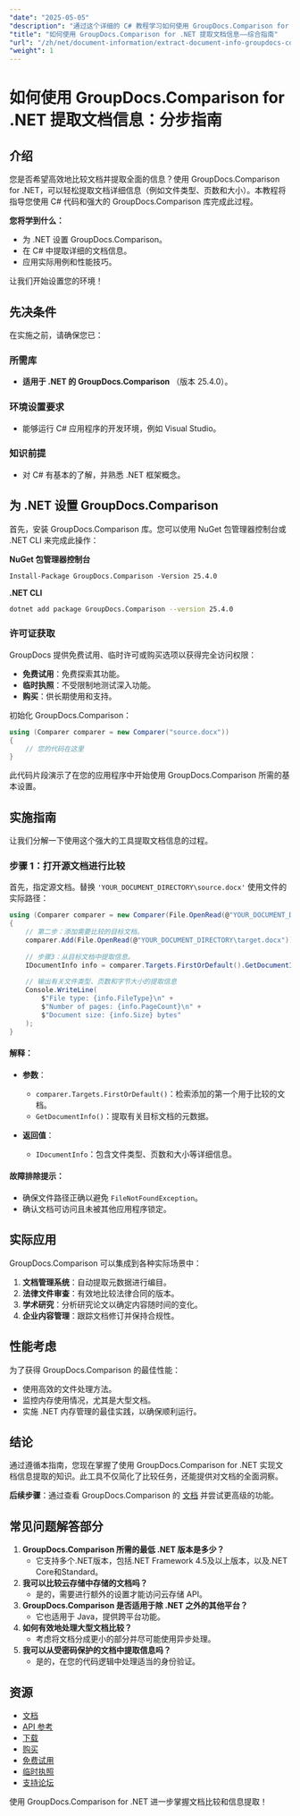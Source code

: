 ```yaml
---
"date": "2025-05-05"
"description": "通过这个详细的 C# 教程学习如何使用 GroupDocs.Comparison for .NET 提取文档信息，例如文件类型、页数和大小。"
"title": "如何使用 GroupDocs.Comparison for .NET 提取文档信息——综合指南"
"url": "/zh/net/document-information/extract-document-info-groupdocs-comparison-net/"
"weight": 1
---
```


# 如何使用 GroupDocs.Comparison for .NET 提取文档信息：分步指南

## 介绍

您是否希望高效地比较文档并提取全面的信息？使用 GroupDocs.Comparison for .NET，可以轻松提取文档详细信息（例如文件类型、页数和大小）。本教程将指导您使用 C# 代码和强大的 GroupDocs.Comparison 库完成此过程。

**您将学到什么：**
- 为 .NET 设置 GroupDocs.Comparison。
- 在 C# 中提取详细的文档信息。
- 应用实际用例和性能技巧。

让我们开始设置您的环境！

## 先决条件

在实施之前，请确保您已：

### 所需库
- **适用于 .NET 的 GroupDocs.Comparison** （版本 25.4.0）。

### 环境设置要求
- 能够运行 C# 应用程序的开发环境，例如 Visual Studio。

### 知识前提
- 对 C# 有基本的了解，并熟悉 .NET 框架概念。

## 为 .NET 设置 GroupDocs.Comparison

首先，安装 GroupDocs.Comparison 库。您可以使用 NuGet 包管理器控制台或 .NET CLI 来完成此操作：

**NuGet 包管理器控制台**
```plaintext
Install-Package GroupDocs.Comparison -Version 25.4.0
```

**\.NET CLI**
```bash
dotnet add package GroupDocs.Comparison --version 25.4.0
```

### 许可证获取
GroupDocs 提供免费试用、临时许可或购买选项以获得完全访问权限：
- **免费试用**：免费探索其功能。
- **临时执照**：不受限制地测试深入功能。
- **购买**：供长期使用和支持。

初始化 GroupDocs.Comparison：
```csharp
using (Comparer comparer = new Comparer("source.docx"))
{
    // 您的代码在这里
}
```
此代码片段演示了在您的应用程序中开始使用 GroupDocs.Comparison 所需的基本设置。

## 实施指南

让我们分解一下使用这个强大的工具提取文档信息的过程。

### 步骤 1：打开源文档进行比较

首先，指定源文档。替换 `'YOUR_DOCUMENT_DIRECTORY\source.docx'` 使用文件的实际路径：
```csharp
using (Comparer comparer = new Comparer(File.OpenRead(@"YOUR_DOCUMENT_DIRECTORY\source.docx")))
{
    // 第二步：添加需要比较的目标文档。
    comparer.Add(File.OpenRead(@"YOUR_DOCUMENT_DIRECTORY\target.docx"));
    
    // 步骤3：从目标文档中提取信息。
    IDocumentInfo info = comparer.Targets.FirstOrDefault().GetDocumentInfo();
    
    // 输出有关文件类型、页数和字节大小的提取信息
    Console.WriteLine(
        $"File type: {info.FileType}\n" +
        $"Number of pages: {info.PageCount}\n" +
        $"Document size: {info.Size} bytes"
    );
}
```
#### 解释：
- **参数**：
  - `comparer.Targets.FirstOrDefault()`：检索添加的第一个用于比较的文档。
  - `GetDocumentInfo()`：提取有关目标文档的元数据。

- **返回值**： 
  - `IDocumentInfo`：包含文件类型、页数和大小等详细信息。

#### 故障排除提示：
- 确保文件路径正确以避免 `FileNotFoundException`。
- 确认文档可访问且未被其他应用程序锁定。

## 实际应用

GroupDocs.Comparison 可以集成到各种实际场景中：
1. **文档管理系统**：自动提取元数据进行编目。
2. **法律文件审查**：有效地比较法律合同的版本。
3. **学术研究**：分析研究论文以确定内容随时间的变化。
4. **企业内容管理**：跟踪文档修订并保持合规性。

## 性能考虑

为了获得 GroupDocs.Comparison 的最佳性能：
- 使用高效的文件处理方法。
- 监控内存使用情况，尤其是大型文档。
- 实施 .NET 内存管理的最佳实践，以确保顺利运行。

## 结论

通过遵循本指南，您现在掌握了使用 GroupDocs.Comparison for .NET 实现文档信息提取的知识。此工具不仅简化了比较任务，还能提供对文档的全面洞察。

**后续步骤**：通过查看 GroupDocs.Comparison 的 [文档](https://docs.groupdocs.com/comparison/net/) 并尝试更高级的功能。

## 常见问题解答部分

1. **GroupDocs.Comparison 所需的最低 .NET 版本是多少？**
   - 它支持多个.NET版本，包括.NET Framework 4.5及以上版本，以及.NET Core和Standard。
2. **我可以比较云存储中存储的文档吗？**
   - 是的，需要进行额外的设置才能访问云存储 API。
3. **GroupDocs.Comparison 是否适用于除 .NET 之外的其他平台？**
   - 它也适用于 Java，提供跨平台功能。
4. **如何有效地处理大型文档比较？**
   - 考虑将文档分成更小的部分并尽可能使用异步处理。
5. **我可以从受密码保护的文档中提取信息吗？**
   - 是的，在您的代码逻辑中处理适当的身份验证。

## 资源

- [文档](https://docs.groupdocs.com/comparison/net/)
- [API 参考](https://reference.groupdocs.com/comparison/net/)
- [下载](https://releases.groupdocs.com/comparison/net/)
- [购买](https://purchase.groupdocs.com/buy)
- [免费试用](https://releases.groupdocs.com/comparison/net/)
- [临时执照](https://purchase.groupdocs.com/temporary-license/)
- [支持论坛](https://forum.groupdocs.com/c/comparison/)

使用 GroupDocs.Comparison for .NET 进一步掌握文档比较和信息提取！